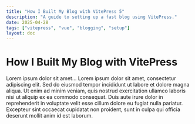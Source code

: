 ```yaml
---
title: "How I Built My Blog with VitePress 5"
description: "A guide to setting up a fast blog using VitePress."
date: 2025-04-28
tags: ["vitepress", "vue", "blogging", "setup"]
layout: doc
---
```


# How I Built My Blog with VitePress

Lorem ipsum dolor sit amet...
Lorem ipsum dolor sit amet, consectetur adipiscing elit. Sed do eiusmod tempor incididunt ut labore et dolore magna aliqua. Ut enim ad minim veniam, quis nostrud exercitation ullamco laboris nisi ut aliquip ex ea commodo consequat. Duis aute irure dolor in reprehenderit in voluptate velit esse cillum dolore eu fugiat nulla pariatur. Excepteur sint occaecat cupidatat non proident, sunt in culpa qui officia deserunt mollit anim id est laborum.